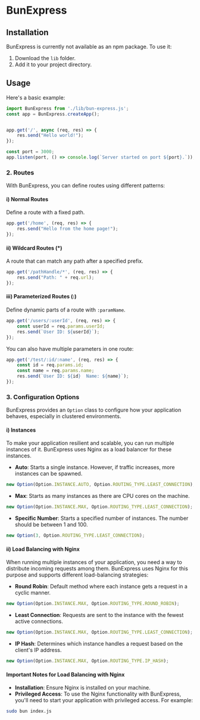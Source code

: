 
# BunExpress

## Installation

BunExpress is currently not available as an npm package. To use it:

1. Download the `lib` folder.
2. Add it to your project directory.

## Usage

Here's a basic example:

```javascript
import BunExpress from './lib/bun-express.js';
const app = BunExpress.createApp();


app.get('/', async (req, res) => {
    res.send("Hello world!");
});

const port = 3000;
app.listen(port, () => console.log(`Server started on port ${port}.`));
```

### 2. Routes

With BunExpress, you can define routes using different patterns:

#### i) Normal Routes

Define a route with a fixed path.

```javascript
app.get('/home', (req, res) => {
    res.send("Hello from the home page!");
});
```

#### ii) Wildcard Routes (*)

A route that can match any path after a specified prefix.

```javascript
app.get('/pathHandle/*', (req, res) => {
    res.send("Path: " + req.url);
});
```

#### iii) Parameterized Routes (:)

Define dynamic parts of a route with `:paramName`.

```javascript
app.get('/users/:userId', (req, res) => {
    const userId = req.params.userId;
    res.send(`User ID: ${userId}`);
});
```

You can also have multiple parameters in one route:

```javascript
app.get('/test/:id/:name', (req, res) => {
    const id = req.params.id;
    const name = req.params.name;
    res.send(`User ID: ${id}  Name: ${name}`);
});
```

### 3. Configuration Options

BunExpress provides an `Option` class to configure how your application behaves, especially in clustered environments.

#### i) Instances

To make your application resilient and scalable, you can run multiple instances of it. BunExpress uses Nginx as a load balancer for these instances.

- **Auto**: Starts a single instance. However, if traffic increases, more instances can be spawned.

```javascript
new Option(Option.INSTANCE.AUTO, Option.ROUTING_TYPE.LEAST_CONNECTION);
```

- **Max**: Starts as many instances as there are CPU cores on the machine.

```javascript
new Option(Option.INSTANCE.MAX, Option.ROUTING_TYPE.LEAST_CONNECTION);
```

- **Specific Number**: Starts a specified number of instances. The number should be between 1 and 100.

```javascript
new Option(3, Option.ROUTING_TYPE.LEAST_CONNECTION);
```

#### ii) Load Balancing with Nginx

When running multiple instances of your application, you need a way to distribute incoming requests among them. BunExpress uses Nginx for this purpose and supports different load-balancing strategies:

- **Round Robin**: Default method where each instance gets a request in a cyclic manner.

```javascript
new Option(Option.INSTANCE.MAX, Option.ROUTING_TYPE.ROUND_ROBIN);
```

- **Least Connection**: Requests are sent to the instance with the fewest active connections.

```javascript
new Option(Option.INSTANCE.MAX, Option.ROUTING_TYPE.LEAST_CONNECTION);
```

- **IP Hash**: Determines which instance handles a request based on the client's IP address.

```javascript
new Option(Option.INSTANCE.MAX, Option.ROUTING_TYPE.IP_HASH);
```

####  Important Notes for Load Balancing with Nginx

- **Installation**: Ensure Nginx is installed on your machine.
- **Privileged Access**: To use the Nginx functionality with BunExpress, you'll need to start your application with privileged access. For example:

```bash
sudo bun index.js
```

